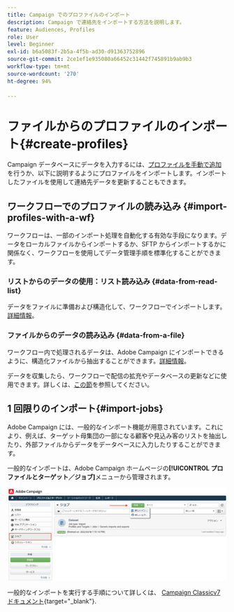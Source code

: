 ```yaml
---
title: Campaign でのプロファイルのインポート
description: Campaign で連絡先をインポートする方法を説明します。
feature: Audiences, Profiles
role: User
level: Beginner
exl-id: b6a5083f-2b5a-4f5b-ad30-d91363752896
source-git-commit: 2ce1ef1e935080a66452c31442f745891b9ab9b3
workflow-type: tm+mt
source-wordcount: '270'
ht-degree: 94%

---
```


# ファイルからのプロファイルのインポート{#create-profiles}

Campaign データベースにデータを入力するには、[プロファイルを手動で追加](create-profiles.md)を行うか、以下に説明するようにプロファイルをインポートします。インポートしたファイルを使用して連絡先データを更新することもできます。

## ワークフローでのプロファイルの読み込み {#import-profiles-with-a-wf}

ワークフローは、一部のインポート処理を自動化する有効な手段になります。データをローカルファイルからインポートするか、SFTP からインポートするかに関係なく、ワークフローを使用してデータ管理手順を標準化することができます。

### リストからのデータの使用：リスト読み込み {#data-from-read-list}

データをファイルに準備および構造化して、ワークフローでインポートします。[詳細情報](https://experienceleague.adobe.com/docs/campaign/automation/workflows/wf-activities/targeting-activities/read-list.html?lang=ja)。

### ファイルからのデータの読み込み {#data-from-a-file}

ワークフロー内で処理されるデータは、Adobe Campaign にインポートできるように、構造化ファイルから抽出することができます。[詳細情報](https://experienceleague.adobe.com/docs/campaign/automation/workflows/wf-activities/action-activities/data-loading--file-.html?lang=ja)。

データを収集したら、ワークフローで配信の拡充やデータベースの更新などに使用できます。詳しくは、[この節](https://experienceleague.adobe.com/docs/campaign/automation/workflows/introduction/use-workflow-data.html?lang=ja)を参照してください。

## 1 回限りのインポート{#import-jobs}

Adobe Campaign には、一般的なインポート機能が用意されています。これにより、例えば、ターゲット母集団の一部になる顧客や見込み客のリストを抽出したり、外部ファイルからデータをデータベースに入力したりすることができます。

一般的なインポートは、Adobe Campaign ホームページの&#x200B;**[!UICONTROL プロファイルとターゲット／ジョブ]**&#x200B;メニューから管理されます。

![](assets/new-import-job.png)

一般的なインポートを実行する手順について詳しくは、 [Campaign Classicv7 ドキュメント](https://experienceleague.adobe.com/docs/campaign-classic/using/getting-started/importing-and-exporting-data/generic-imports-exports/about-generic-imports-exports.html?lang=ja){target="_blank"}.

